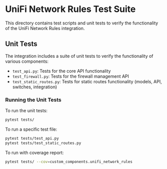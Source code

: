 # UniFi Network Rules Test Suite

This directory contains test scripts and unit tests to verify the functionality of the UniFi Network Rules integration.

## Unit Tests

The integration includes a suite of unit tests to verify the functionality of various components:

- `test_api.py`: Tests for the core API functionality
- `test_firewall.py`: Tests for the firewall management API
- `test_static_routes.py`: Tests for static routes functionality (models, API, switches, integration)

### Running the Unit Tests

To run the unit tests:

```bash
pytest tests/
```

To run a specific test file:

```bash
pytest tests/test_api.py
pytest tests/test_static_routes.py
```

To run with coverage report:

```bash
pytest tests/ --cov=custom_components.unifi_network_rules
```
